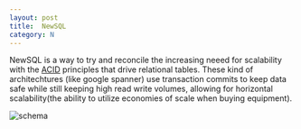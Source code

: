 ```yaml
---
layout: post
title:  NewSQL
category: N
---
```


NewSQL is a way to try and reconcile the increasing neeed for scalability with the [ACID](https://en.wikipedia.org/wiki/ACID_(computer_science)) principles that drive relational tables.
These kind of architechtures (like google spanner) use transaction commits to keep data safe while still keeping high read write volumes, allowing for horizontal scalability(the ability to utilize economies of scale when buying equipment).

![schema](https://upload.wikimedia.org/wikipedia/commons/thumb/3/33/MediaWiki_database_schema_1-19_%28r102798%29.svg/823px-MediaWiki_database_schema_1-19_%28r102798%29.svg.png)
